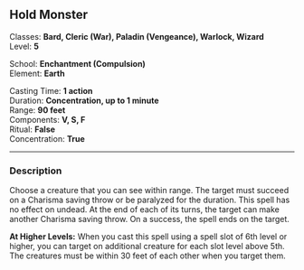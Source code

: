 ## Hold Monster

Classes: **Bard, Cleric (War), Paladin (Vengeance), Warlock, Wizard**  
Level: **5**  

School: **Enchantment (Compulsion)**  
Element: **Earth**  

Casting Time: **1 action**  
Duration: **Concentration, up to 1 minute**  
Range: **90 feet**  
Components: **V, S, F**  
Ritual: **False**  
Concentration: **True**  

------

### Description

Choose a creature that you can see within range. The target must succeed on a Charisma saving throw or be paralyzed for the duration. This spell has no effect on undead. At the end of each of its turns, the target can make another Charisma saving throw. On a success, the spell ends on the target.

**At Higher Levels:** When you cast this spell using a spell slot of 6th level or higher, you can target on additional creature for each slot level above 5th. The creatures must be within 30 feet of each other when you target them.